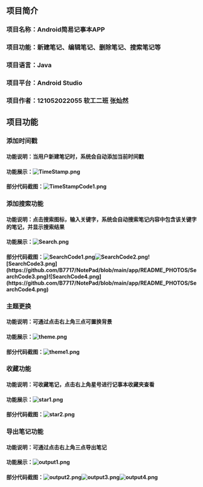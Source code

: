 ## 项目简介
### 项目名称：Android简易记事本APP
### 项目功能：新建笔记、编辑笔记、删除笔记、搜索笔记等
### 项目语言：Java
### 项目平台：Android Studio
### 项目作者：121052022055 软工二班 张灿然


## 项目功能
### 添加时间戳
#### 功能说明：当用户新建笔记时，系统会自动添加当前时间戳
#### 功能展示：![TimeStamp.png](https://github.com/B7717/NotePad/blob/main/app/README_PHOTOS/TimeStamp.png)
#### 部分代码截图：![TimeStampCode1.png](https://github.com/B7717/NotePad/blob/main/app/README_PHOTOS/TimeStamp1.png)

### 添加搜索功能
#### 功能说明：点击搜索图标，输入关键字，系统会自动搜索笔记内容中包含该关键字的笔记，并显示搜索结果
#### 功能展示：![Search.png](https://github.com/B7717/NotePad/blob/main/app/README_PHOTOS/Search.png)
#### 部分代码截图：![SearchCode1.png](https://github.com/B7717/NotePad/blob/main/app/README_PHOTOS/SearchCode1.png)![SearchCode2.png](https://github.com/B7717/NotePad/blob/main/app/README_PHOTOS/SearchCode2.png!)![SearchCode3.png](https://github.com/B7717/NotePad/blob/main/app/README_PHOTOS/SearchCode3.png)![SearchCode4.png](https://github.com/B7717/NotePad/blob/main/app/README_PHOTOS/SearchCode4.png)

### 主题更换
#### 功能说明：可通过点击右上角三点可置换背景
#### 功能展示：![theme.png](https://github.com/B7717/NotePad/blob/main/app/README_PHOTOS/theme.png)
#### 部分代码截图：![theme1.png](https://github.com/B7717/NotePad/blob/main/app/README_PHOTOS/theme1.png)

### 收藏功能
#### 功能说明：可收藏笔记，点击右上角星号进行记事本收藏夹查看
#### 功能展示：![star1.png](https://github.com/B7717/NotePad/blob/main/app/README_PHOTOS/star1.png)
#### 部分代码截图：![star2.png](https://github.com/B7717/NotePad/blob/main/app/README_PHOTOS/star2.png)

### 导出笔记功能
#### 功能说明：可通过点击右上角三点导出笔记
#### 功能展示：![output1.png](https://github.com/B7717/NotePad/blob/main/app/README_PHOTOS/output1.png)
#### 部分代码截图：![output2.png](https://github.com/B7717/NotePad/blob/main/app/README_PHOTOS/output2.png)![output3.png](https://github.com/B7717/NotePad/blob/main/app/README_PHOTOS/output3.png)![output4.png](https://github.com/B7717/NotePad/blob/main/app/README_PHOTOS/output4.png)

